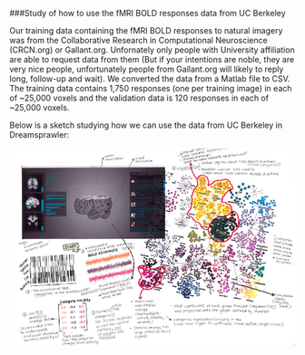 ###Study of how to use the fMRI BOLD responses data from UC Berkeley

Our training data containing the fMRI BOLD responses to natural imagery was from the Collaborative Research in Computational Neuroscience (CRCN.org) or Gallant.org. Unfornately only people with University affiliation are able to request data from them (But if your intentions are noble, they are very nice people, unfortunately people from Gallant.org will likely to reply long, follow-up and wait). We converted the data from a Matlab file to CSV. The training data contains 1,750 responses (one per training image) in each of ~25,000 voxels and the validation data is 120 responses in each of ~25,000 voxels.

Below is a sketch studying how we can use the data from UC Berkeley in Dreamsprawler:




![fMRI BOLD Responses](../project_images/Data_UCBerkeley.png?raw=true "fMRI BOLD Responses")



